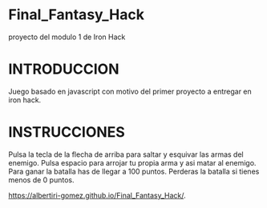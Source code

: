 # Final_Fantasy_Hack
proyecto del modulo 1 de Iron Hack

# INTRODUCCION

Juego basado en javascript con motivo del primer proyecto a entregar en iron hack.

# INSTRUCCIONES 

Pulsa la tecla de la flecha de arriba para saltar y esquivar las armas del enemigo.
Pulsa espacio para arrojar tu propia arma y asi matar al enemigo.
Para ganar la batalla has de llegar a 100 puntos.
Perderas la batalla si tienes menos de 0 puntos.

https://albertiri-gomez.github.io/Final_Fantasy_Hack/.
